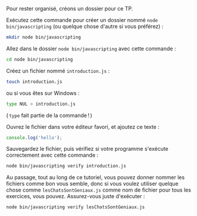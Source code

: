 Pour rester organisé, créons un dossier pour ce TP.

Exécutez cette commande pour créer un dossier nommé `node bin/javascripting` (ou quelque chose d'autre si vous préférez) :

```bash
mkdir node bin/javascripting
```

Allez dans le dossier `node bin/javascripting` avec cette commande :

```bash
cd node bin/javascripting
```

Créez un fichier nommé `introduction.js` :

```bash
touch introduction.js
```

ou si vous êtes sur Windows :
```bash
type NUL > introduction.js
```
( `type` fait partie de la commande ! )

Ouvrez le fichier dans votre éditeur favori, et ajoutez ce texte :

```js
console.log('hello');
```

Sauvegardez le fichier, puis vérifiez si votre programme s'exécute correctement avec cette commande :

```bash
node bin/javascripting verify introduction.js
```

Au passage, tout au long de ce tutoriel, vous pouvez donner nommer les fichiers comme bon vous semble, donc si vous voulez utiliser quelque chose comme `lesChatsSontGeniaux.js` comme nom de fichier pour tous les exercices, vous pouvez. Assurez-vous juste d'exécuter :

```bash
node bin/javascripting verify lesChatsSontGeniaux.js
```

